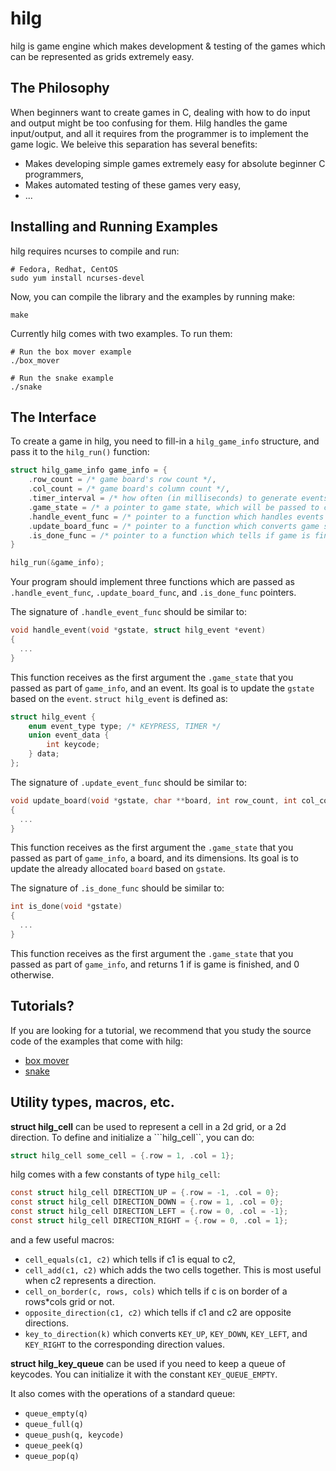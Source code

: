 # hilg

hilg is game engine which makes development & testing of the games which can be represented as grids extremely easy.

## The Philosophy

When beginners want to create games in C, dealing with how to do input and output might be too confusing for them.
Hilg handles the game input/output, and all it requires from the programmer is to implement the game logic.
We beleive this separation has several benefits:

* Makes developing simple games extremely easy for absolute beginner C programmers,
* Makes automated testing of these games very easy,
* ...

## Installing and Running Examples

hilg requires ncurses to compile and run:

```
# Fedora, Redhat, CentOS
sudo yum install ncurses-devel
```

Now, you can compile the library and the examples by running make:

```
make
```

Currently hilg comes with two examples. To run them:

```
# Run the box mover example
./box_mover

# Run the snake example
./snake
```

## The Interface
To create a game in hilg, you need to fill-in a ```hilg_game_info``` structure, and pass it to the ```hilg_run()``` function:

```C
struct hilg_game_info game_info = {
    .row_count = /* game board's row count */,
    .col_count = /* game board's column count */,
    .timer_interval = /* how often (in milliseconds) to generate events. 0 for never. */,
    .game_state = /* a pointer to game state, which will be passed to callback functions */,
    .handle_event_func = /* pointer to a function which handles events and updates game state */,
    .update_board_func = /* pointer to a function which converts game state to a board */,
    .is_done_func = /* pointer to a function which tells if game is finished or not */
}

hilg_run(&game_info);
```

Your program should implement three functions which are passed as ```.handle_event_func```,
```.update_board_func```, and ```.is_done_func``` pointers.

The signature of ```.handle_event_func``` should be similar to:

```C
void handle_event(void *gstate, struct hilg_event *event)
{
  ...
}
```

This function receives as the first argument the ```.game_state``` that you passed as part of ```game_info```,
and an event. Its goal is to update the ```gstate``` based on the ```event```. ```struct hilg_event``` is defined as:

```C
struct hilg_event {
	enum event_type type; /* KEYPRESS, TIMER */
	union event_data {
		int keycode;
	} data;
};
```

The signature of ```.update_event_func``` should be similar to:

```C
void update_board(void *gstate, char **board, int row_count, int col_count)
{
  ...
}
```

This function receives as the first argument the ```.game_state``` that you passed as part of ```game_info```,
a board, and its dimensions. Its goal is to update the already allocated ```board``` based on ```gstate```.

The signature of ```.is_done_func``` should be similar to:

```C
int is_done(void *gstate)
{
  ...
}
```

This function receives as the first argument the ```.game_state``` that you passed as part of ```game_info```,
and returns 1 if is game is finished, and 0 otherwise.

## Tutorials?
If you are looking for a tutorial, we recommend that you study the source code of the examples that come with hilg:
* [box mover](box_mover.c)
* [snake](snake.c)

## Utility types, macros, etc.

**struct hilg_cell** can be used to represent a cell in a 2d grid, or a 2d direction. To define and initialize
a ```hilg_cell``, you can do:

```C
struct hilg_cell some_cell = {.row = 1, .col = 1};
```

hilg comes with a few constants of type ```hilg_cell```:

```C
const struct hilg_cell DIRECTION_UP = {.row = -1, .col = 0};
const struct hilg_cell DIRECTION_DOWN = {.row = 1, .col = 0};
const struct hilg_cell DIRECTION_LEFT = {.row = 0, .col = -1};
const struct hilg_cell DIRECTION_RIGHT = {.row = 0, .col = 1};
```

and a few useful macros:

* ```cell_equals(c1, c2)``` which tells if c1 is equal to c2,
* ```cell_add(c1, c2)``` which adds the two cells together. This is most useful when c2 represents a direction.
* ```cell_on_border(c, rows, cols)``` which tells if c is on border of a rows*cols grid or not.
* ```opposite_direction(c1, c2)``` which tells if c1 and c2 are opposite directions.
* ```key_to_direction(k)``` which converts ```KEY_UP```, ```KEY_DOWN```, ```KEY_LEFT```, and ```KEY_RIGHT``` to the
  corresponding direction values.
 
**struct hilg_key_queue** can be used if you need to keep a queue of keycodes. You can initialize it with
the constant ```KEY_QUEUE_EMPTY```.

It also comes with the operations of a standard queue:
* ```queue_empty(q)```
* ```queue_full(q)```
* ```queue_push(q, keycode)```
* ```queue_peek(q)```
* ```queue_pop(q)```


